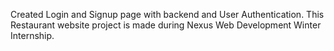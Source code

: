 Created Login and Signup page with backend and User Authentication. This Restaurant website project is made during Nexus Web Development Winter Internship. 